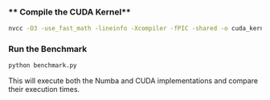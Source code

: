 ### ** Compile the CUDA Kernel**
```sh
nvcc -O3 -use_fast_math -lineinfo -Xcompiler -fPIC -shared -o cuda_kernel.so matmul_kernel.cu
```

### **Run the Benchmark**
```sh
python benchmark.py
```
This will execute both the Numba and CUDA implementations and compare their execution times.

